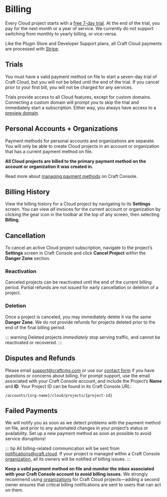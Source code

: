 # Billing

Every Cloud project starts with a [free 7-day trial](#trials). At the end of the trial, you pay for the next month or a year of service. We currently do not support switching from monthly to yearly billing, or vice-versa.

Like the Plugin Store and Developer Support plans, all Craft Cloud payments are processed with [Stripe](https://stripe.com/).

## Trials

You must have a valid payment method on file to start a seven-day trial of Craft Cloud, but you will not be billed until the end of the trial. If you cancel prior to your first bill, you will not be charged for any services.

Trials provide access to all Cloud features, except for custom domains. Connecting a custom domain will prompt you to skip the trial and immediately start a subscription. Either way, you always have access to a [preview domain](/knowledge-base/cloud-domains).

## Personal Accounts + Organizations

Payment methods for personal accounts and organizations are separate. You will only be able to create Cloud projects in an account or organization that has a current payment method on file.

**All Cloud projects are billed to the primary payment method on the account or organization it was created in.**

Read more about [managing payment methods](/knowledge-base/craft-console-organizations#managing-payment-information) on Craft Console.

## Billing History

View the billing history for a Cloud project by navigating to its **Settings** screen. You can view *all* invoices for the current account or organization by clicking the gear icon in the toolbar at the top of any screen, then selecting **Billing**.

## Cancellation

To cancel an active Cloud project subscription, navigate to the project’s **Settings** screen in Craft Console and click **Cancel Project** within the **Danger Zone** section.

### Reactivation

Canceled projects can be reactivated until the end of the current billing period. Partial refunds are not issued for early cancellation or deletion of a project.

### Deletion

Once a project is canceled, you may immediately delete it via the same **Danger Zone**. We do not provide refunds for projects deleted prior to the end of the final billing period.

::: warning
Deleted projects *immediately* stop serving traffic, and cannot be reactivated or recovered.
:::

## Disputes and Refunds

Please email <support@craftcms.com> or use our [contact form](https://craftcms.com/contact) if you have questions or concerns about billing. For prompt support, use the email associated with your Craft Console account, and include the Project’s **Name** and **ID**. Your Project ID can be found in its Craft Console URL:

```
/accounts/{org-name}/cloud/projects/{project-id}
```

## Failed Payments

We will notify you as soon as we detect problems with the payment method on file, and prior to any automated changes in your project’s status or availability. Set up a new payment method as soon as possible to avoid service disruptions!

::: tip
All billing-related communication will be sent from notifications@craft.cloud. If your project is managed within a Craft Console [organization](/knowledge-base/craft-console-organizations), all its owners will be notified of billing issues.
:::

**Keep a valid payment method on file and monitor the inbox associated with your Craft Console account to avoid billing issues.** We strongly recommend using [organizations](kb:craft-console-organizations) for Craft Cloud projects—adding a second owner ensures that critical billing notifications are sent to users that can act on them.
